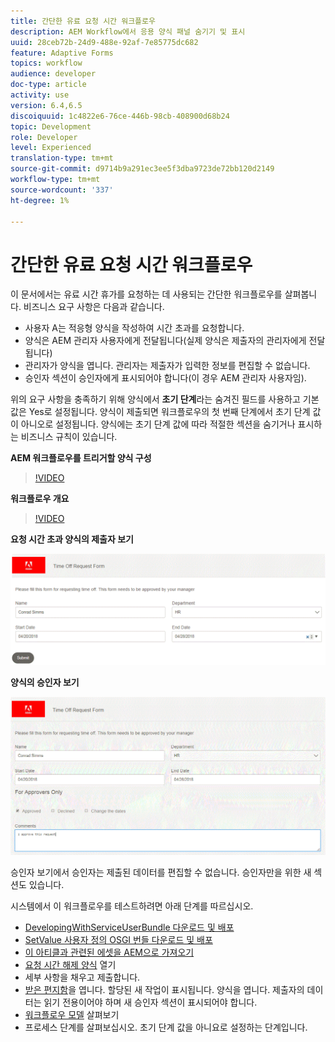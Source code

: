 ```yaml
---
title: 간단한 유료 요청 시간 워크플로우
description: AEM Workflow에서 응용 양식 패널 숨기기 및 표시
uuid: 28ceb72b-24d9-488e-92af-7e85775dc682
feature: Adaptive Forms
topics: workflow
audience: developer
doc-type: article
activity: use
version: 6.4,6.5
discoiquuid: 1c4822e6-76ce-446b-98cb-408900d68b24
topic: Development
role: Developer
level: Experienced
translation-type: tm+mt
source-git-commit: d9714b9a291ec3ee5f3dba9723de72bb120d2149
workflow-type: tm+mt
source-wordcount: '337'
ht-degree: 1%

---
```



# 간단한 유료 요청 시간 워크플로우

이 문서에서는 유료 시간 휴가를 요청하는 데 사용되는 간단한 워크플로우를 살펴봅니다. 비즈니스 요구 사항은 다음과 같습니다.

* 사용자 A는 적응형 양식을 작성하여 시간 초과를 요청합니다.
* 양식은 AEM 관리자 사용자에게 전달됩니다(실제 양식은 제출자의 관리자에게 전달됩니다)
* 관리자가 양식을 엽니다. 관리자는 제출자가 입력한 정보를 편집할 수 없습니다.
* 승인자 섹션이 승인자에게 표시되어야 합니다(이 경우 AEM 관리자 사용자임).

위의 요구 사항을 충족하기 위해 양식에서 **초기 단계**&#x200B;라는 숨겨진 필드를 사용하고 기본값은 Yes로 설정됩니다. 양식이 제출되면 워크플로우의 첫 번째 단계에서 초기 단계 값이 아니오로 설정됩니다. 양식에는 초기 단계 값에 따라 적절한 섹션을 숨기거나 표시하는 비즈니스 규칙이 있습니다.

**AEM 워크플로우를 트리거할 양식 구성**

>[!VIDEO](https://video.tv.adobe.com/v/28406?quality=9&learn=on)

**워크플로우 개요**

>[!VIDEO](https://video.tv.adobe.com/v/28407?quality=9&learn=on)

**요청 시간 초과 양식의 제출자 보기**

![초기단계](assets/initialstep.gif)

**양식의 승인자 보기**

![approverview](assets/approversview.gif)

승인자 보기에서 승인자는 제출된 데이터를 편집할 수 없습니다. 승인자만을 위한 새 섹션도 있습니다.

시스템에서 이 워크플로우를 테스트하려면 아래 단계를 따르십시오.
* [DevelopingWithServiceUserBundle 다운로드 및 배포](/help/forms/assets/common-osgi-bundles/DevelopingWithServiceUser.jar)
* [SetValue 사용자 정의 OSGI 번들 다운로드 및 배포](/help/forms/assets/common-osgi-bundles/SetValueApp.core-1.0-SNAPSHOT.jar)
* [이 아티클과 관련된 에셋을 AEM으로 가져오기](assets/helpxworkflow.zip)
* [요청 시간 해제 양식](http://localhost:4502/content/dam/formsanddocuments/helpx/timeoffrequestform/jcr:content?wcmmode=disabled) 열기
* 세부 사항을 채우고 제출합니다.
* [받은 편지함](http://localhost:4502/mnt/overlay/cq/inbox/content/inbox.html)을 엽니다. 할당된 새 작업이 표시됩니다. 양식을 엽니다. 제출자의 데이터는 읽기 전용이어야 하며 새 승인자 섹션이 표시되어야 합니다.
* [워크플로우 모델](http://localhost:4502/editor.html/conf/global/settings/workflow/models/helpxworkflow.html) 살펴보기
* 프로세스 단계를 살펴보십시오. 초기 단계 값을 아니요로 설정하는 단계입니다.
